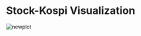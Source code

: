 # Stock-Kospi Visualization 

![newplot](https://user-images.githubusercontent.com/52492949/92548426-f30b3880-f291-11ea-82cb-7034cd462509.png)
